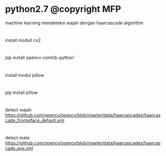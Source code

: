 # python2.7 @copyright MFP
machine learning mendeteksi wajah dengan haarcascade algorithm
#
install modull cv2
#
pip install opencv-contrib-python'
#
install modul pillow
#
pip install pillow
# 
detect wajah https://github.com/opencv/opencv/blob/master/data/haarcascades/haarcascade_frontalface_default.xml
# 
detect mata https://github.com/opencv/opencv/blob/master/data/haarcascades/haarcascade_eye.xml
